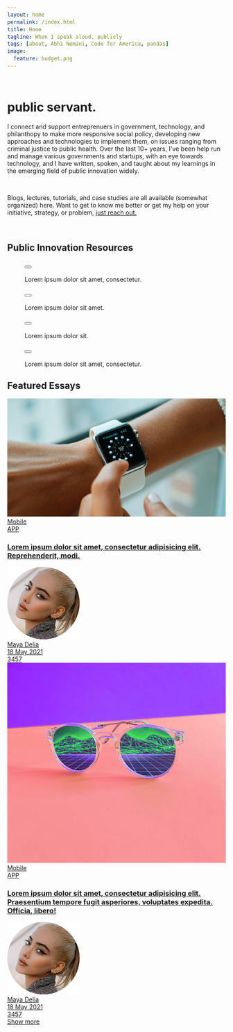 ```yaml
---
layout: home
permalink: /index.html
title: Home
tagline: When I speak aloud, publicly
tags: [about, Abhi Nemani, Code for America, pandas]
image:
  feature: budget.png
---
```

<div class="page-wrap author-page">
	<div class="author-header">
		<div class="wrap wrap-center">
			<div class="wrap_float">
				<div class="title-wrap">
					<div class="author-image">
						<img src="{{site.url}}/img/headshot.jpg" alt="" class="image-cover">
					</div>
					<h1 class="page-title">public servant.</h1>
                            </div>
                            <div class="post-description">
								<p>
									I connect and support entreprenuers in government, technology, and philanthopy to make more responsive social policy, developing new approaches and technologies to implement them, on issues ranging from criminal justice to public health. Over the last 10+ years, I've been help run and manage various governments and startups, with an eye towards technology, and I have written, spoken, and taught about my learnings in the emerging field of public innovation widely.
								</p>
								<br />
								<p>
									Blogs, lectures, tutorials, and case studies are all available (somewhat organized) here.
									Want to get to know me better or get my help on your initiative, strategy, or problem, <a href="/bio">just reach out.</a>
								</p>
                            </div>
                            <div class="socials">
                                <a class="soc-link">
                                    <img src="{{site.url}}/img/facebook-icon.svg" class="img-svg" alt="">
                                </a>
                                <a class="soc-link" href="https://twitter.com/@abhinemani">
                                    <img src="{{site.url}}/img/twitter-soc-icon.svg" class="img-svg" alt="">
                                </a>
                            </div>
                        </div>
                    </div>
                </div>
                <div class="author-body">
                    <div class="wrap">
                        <div class="wrap_float">
                            <div class="wp-content">
                                <div class="wrap wrap-center">
                                    <h2>Public Innovation Resources</h2>
                                    <div class="block-columns gallery-columns columns-4 wide-columns lightgallery-off">
                                        <div class="block-column">
                                            <figure class="block-caption img-caption">
                                                <button class="zoom-btn"></button>
                                                <div class="img-wrap">
                                                    <a href="/bio"><img src="{{site.url}}/img/blog-img.jpg" alt=""></a>
                                                </div>
                                                <figcaption class="caption-text">Lorem ipsum dolor sit amet, consectetur.</figcaption>
                                            </figure>
                                        </div>
                                        <div class="block-column">
                                            <figure class="block-caption img-caption">
                                                <button class="zoom-btn"></button>
                                                <div class="img-wrap">
                                                    <img src="{{site.url}}/img/blog-img.jpg" alt="">
                                                </div>
                                                <figcaption class="caption-text">Lorem ipsum dolor sit amet.</figcaption>
                                            </figure>
                                        </div>
                                        <div class="block-column">
                                            <figure class="block-caption img-caption">
                                                <button class="zoom-btn"></button>
                                                <div class="img-wrap">
                                                    <img src="{{site.url}}/img/blog-img.jpg" alt="">
                                                </div>
                                                <figcaption class="caption-text">Lorem ipsum dolor sit.</figcaption>
                                            </figure>
                                        </div>
                                        <div class="block-column">
                                            <figure class="block-caption img-caption">
                                                <button class="zoom-btn"></button>
                                                <div class="img-wrap">
                                                    <img src="{{site.url}}/img/blog-img.jpg" alt="">
                                                </div>
                                                <figcaption class="caption-text">Lorem ipsum dolor sit amet, consectetur.</figcaption>
                                            </figure>
                                        </div>
                                    </div>
                                </div>
                            </div>
			                <div class="author-body">
			                    <div class="wrap">
			                        <div class="wrap_float">
			                            <div class="wp-content">
			                                <div class="wrap wrap-center">
			                                    <h2>Featured Essays</h2>
											</div>
										</div>
									</div>
								</div>
							</div>
                            <div class="post-items-list posts-two-columns">
                                <a href="single.html" class="post-item">
                                    <img src="img/post-1-img.jpg" alt="" class="post-bg-img">
                                    <div class="post-tags">
                                        <div class="tag">Mobile</div>
                                        <div class="tag">APP</div>
                                    </div>
                                    <h3 class="post-title">
                                        Lorem ipsum dolor sit amet, consectetur adipisicing elit. Reprehenderit, modi.
                                    </h3>
                                    <div class="post-info">
                                        <div class="post-author post-info-author">
                                            <div class="author-image">
                                                <img src="img/author.jpg" alt="" class="image-cover">
                                            </div>
                                            <span>Maya Delia</span>
                                        </div>
                                        <div class="post-date post-info-date">
                                            18 May 2021
                                        </div>
                                        <div class="post-views post-info-views">
                                            3457
                                        </div>
                                    </div>
                                </a>
                                <a href="single.html" class="post-item">
                                    <img src="img/post-2-img.jpg" alt="" class="post-bg-img">
                                    <div class="post-tags">
                                        <div class="tag">Mobile</div>
                                        <div class="tag">APP</div>
                                    </div>
                                    <h3 class="post-title">
                                        Lorem ipsum dolor sit amet, consectetur adipisicing elit. Praesentium tempore fugit asperiores, voluptates expedita. Officia, libero!
                                    </h3>
                                    <div class="post-info">
                                        <div class="post-author post-info-author">
                                            <div class="author-image">
                                                <img src="img/author.jpg" alt="" class="image-cover">
                                            </div>
                                            <span>Maya Delia</span>
                                        </div>
                                        <div class="post-date post-info-date">
                                            18 May 2021
                                        </div>
                                        <div class="post-views post-info-views">
                                            3457
                                        </div>
                                    </div>
                                </a>
                            </div>
                            <div class="show-more">
                                <div class="show-more-btn">
                                    <a href="/blog"><span>Show more</span></a>
                                </div>
                                <div class="loader">
                                    <svg class="circular" viewBox="25 25 50 50">
                                        <circle class="path" cx="50" cy="50" r="20" fill="none" stroke-width="2" stroke-miterlimit="10" />
                                    </svg>
                                </div>
                            </div>
                        </div>
                    </div>
                </div>
            </div>